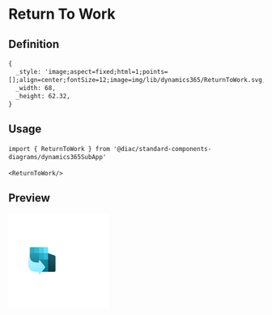 # Return To Work

## Definition

```
{
  _style: 'image;aspect=fixed;html=1;points=[];align=center;fontSize=12;image=img/lib/dynamics365/ReturnToWork.svg;strokeColor=none;',
  _width: 68,
  _height: 62.32,
}
```

## Usage

```
import { ReturnToWork } from '@diac/standard-components-diagrams/dynamics365SubApp'

<ReturnToWork/>
```

## Preview

<img src="./return-to-work.png" width="200"/>
